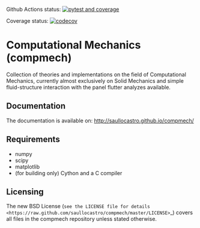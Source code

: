 Github Actions status:
[![pytest and coverage](https://github.com/saullocastro/compmech/actions/workflows/pytest_and_coverage.yml/badge.svg)](https://github.com/saullocastro/compmech/actions/workflows/pytest_and_coverage.yml)

Coverage status:
[![codecov](https://codecov.io/gh/saullocastro/compmech/branch/master/graph/badge.svg?token=12LJVZAYTL)](https://codecov.io/gh/saullocastro/compmech)


Computational Mechanics (compmech)
==================================

Collection of theories and implementations on the field of Computational
Mechanics, currently almost exclusively on Solid Mechanics and simple
fluid-structure interaction with the panel flutter analyzes available.

Documentation
-------------

The documentation is available on: http://saullocastro.github.io/compmech/

Requirements
------------
- numpy
- scipy
- matplotlib
- (for building only) Cython and a C compiler

Licensing
---------

The new BSD License (`see the LICENSE file for details
<https://raw.github.com/saullocastro/compmech/master/LICENSE>`_)
covers all files in the compmech repository unless stated otherwise.

